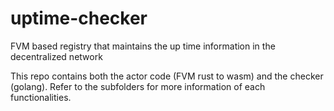 # uptime-checker
FVM based registry that maintains the up time information in the decentralized network

This repo contains both the actor code (FVM rust to wasm) and the checker (golang). Refer to the subfolders for more information of each functionalities.
